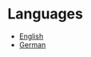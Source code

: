 <HEAD>
<meta charset="UTF-8">
<meta name="google-site-verification" content="google9310c3e60d75e311.html">
</HEAD>

# Languages

* [English](en/)
* [German](de/)
